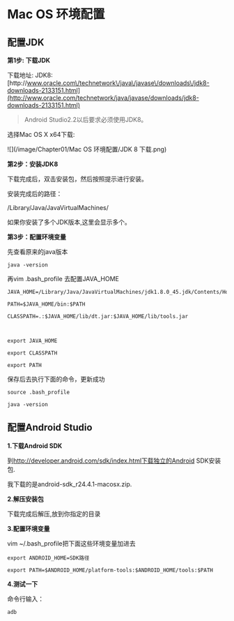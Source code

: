 # Mac OS 环境配置

## 配置JDK

**第1步: 下载JDK**

下载地址: JDK8: [http:\/\/www.oracle.com\/technetwork\/java\/javase\/downloads\/jdk8-downloads-2133151.html](http://www.oracle.com/technetwork/java/javase/downloads/jdk8-downloads-2133151.html)

> Android Studio2.2以后要求必须使用JDK8。

选择Mac OS X x64下载:

![](/image/Chapter01/Mac OS 环境配置/JDK 8 下载.png)

**第2步：安装JDK8**

下载完成后，双击安装包，然后按照提示进行安装。

安装完成后的路径：

\/Library\/Java\/JavaVirtualMachines\/

如果你安装了多个JDK版本,这里会显示多个。

**第3步：配置环境变量**

先查看原来的java版本

```
java -version
```

再vim .bash\_profile 去配置JAVA\_HOME

```
JAVA_HOME=/Library/Java/JavaVirtualMachines/jdk1.8.0_45.jdk/Contents/Home

PATH=$JAVA_HOME/bin:$PATH

CLASSPATH=.:$JAVA_HOME/lib/dt.jar:$JAVA_HOME/lib/tools.jar



export JAVA_HOME

export CLASSPATH

export PATH 
```

保存后去执行下面的命令，更新成功

```
source .bash_profile
```

```
java -version
```

## 配置Android Studio

**1.下载Android SDK**

到[http:\/\/developer.android.com\/sdk\/index.html下载独立的Android](http://developer.android.com/sdk/index.html下载独立的Android) SDK安装包.

我下载的是android-sdk\_r24.4.1-macosx.zip.

**2.解压安装包**

下载完成后解压,放到你指定的目录

**3.配置环境变量**

vim ~\/.bash\_profile把下面这些环境变量加进去

```
export ANDROID_HOME=SDK路径

export PATH=$ANDROID_HOME/platform-tools:$ANDROID_HOME/tools:$PATH
```

**4.测试一下**

命令行输入：

```
adb
```

